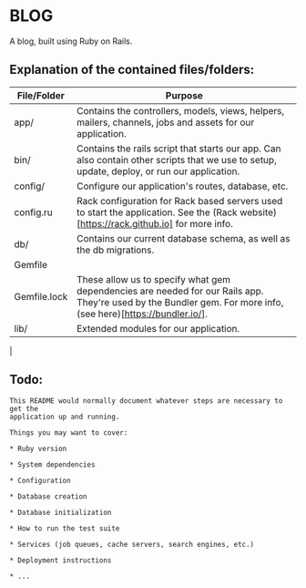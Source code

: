# BLOG

A blog, built using Ruby on Rails.

## Explanation of the contained files/folders:
| File/Folder | Purpose                                                                                                  |
|-------------|----------------------------------------------------------------------------------------------------------|
| app/        | Contains the controllers, models, views, helpers, mailers, channels, jobs and assets for our application.|
| bin/        | Contains the rails script that starts our app. Can also contain other scripts that we use to setup, update, deploy, or run our application.|
| config/     | Configure our application's routes, database, etc. |
| config.ru   | Rack configuration for Rack based servers used to start the application. See the (Rack website)[https://rack.github.io] for more info.|
| db/         | Contains our current database schema, as well as the db migrations.|
| Gemfile
  Gemfile.lock| These allow us to specify what gem dependencies are needed for our Rails app. They're used by the Bundler gem. For more info, (see here)[https://bundler.io/].|
| lib/        | Extended modules for our application.|
| 


## Todo:
```
This README would normally document whatever steps are necessary to get the
application up and running.

Things you may want to cover:

* Ruby version

* System dependencies

* Configuration

* Database creation

* Database initialization

* How to run the test suite

* Services (job queues, cache servers, search engines, etc.)

* Deployment instructions

* ...
```
